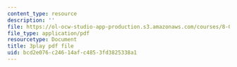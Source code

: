 ```yaml
---
content_type: resource
description: ''
file: https://ol-ocw-studio-app-production.s3.amazonaws.com/courses/8-06-quantum-physics-iii-spring-2018/bcd2e076c24614afc4853fd3825338a1_aY8iTiAfRzs.pdf
file_type: application/pdf
resourcetype: Document
title: 3play pdf file
uid: bcd2e076-c246-14af-c485-3fd3825338a1
---
```

